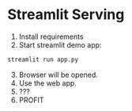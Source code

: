 # Streamlit Serving

1. Install requirements
2. Start streamlit demo app:

```bash
streamlit run app.py
```

3. Browser will be opened. 
4. Use the web app.
5. ???
6. PROFIT